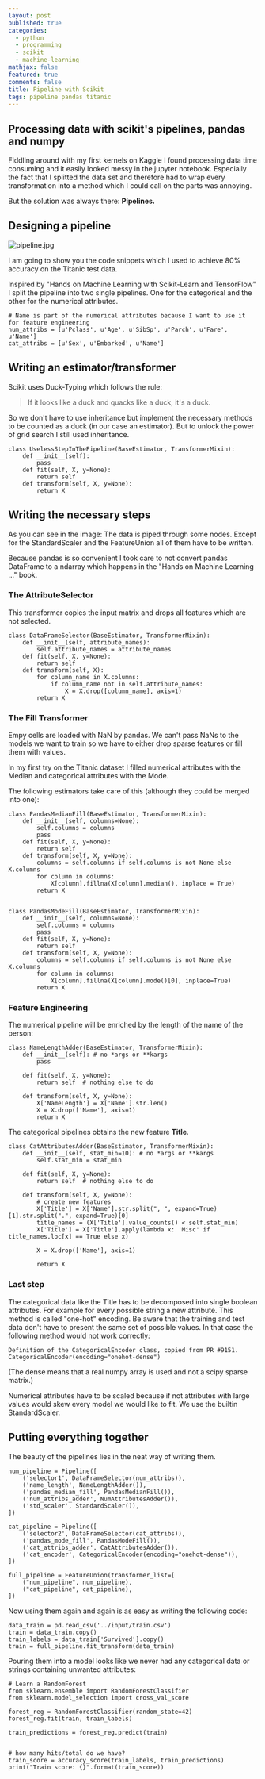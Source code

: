 ```yaml
---
layout: post
published: true
categories:
  - python
  - programming
  - scikit
  - machine-learning
mathjax: false
featured: true
comments: false
title: Pipeline with Scikit
tags: pipeline pandas titanic
---
```

## Processing data with scikit's pipelines, pandas and numpy

Fiddling around with my first kernels on Kaggle I found processing data time consuming and it easily looked messy in the jupyter notebook.
Especially the fact that I splitted the data set and therefore had to wrap every transformation into a method which I could call on the parts was annoying.

But the solution was always there: **Pipelines.**

## Designing a pipeline

![pipeline.jpg]({{site.baseurl}}/images/pipeline.jpg)

I am going to show you the code snippets which I used to achieve 80% accuracy on the Titanic test data.

Inspired by "Hands on Machine Learning with Scikit-Learn and TensorFlow" I split the pipeline into two single pipelines. One for the categorical and the other for the numerical attributes.

```
# Name is part of the numerical attributes because I want to use it for feature engineering
num_attribs = [u'Pclass', u'Age', u'SibSp', u'Parch', u'Fare', u'Name']
cat_attribs = [u'Sex', u'Embarked', u'Name']
```

## Writing an estimator/transformer

Scikit uses Duck-Typing which follows the rule:
> If it looks like a duck and quacks like a duck, it's a duck.

So we don't have to use inheritance but implement the necessary methods to be counted as a duck (in our case an estimator). But to unlock the power of grid search I still used inheritance.

```
class UselessStepInThePipeline(BaseEstimator, TransformerMixin):
    def __init__(self):
        pass
    def fit(self, X, y=None):
        return self
    def transform(self, X, y=None):
        return X
```

## Writing the necessary steps

As you can see in the image: The data is piped through some nodes. Except for the StandardScaler and the FeatureUnion all of them have to be written.

Because pandas is so convenient I took care to not convert pandas DataFrame to a ndarray which happens in the "Hands on Machine Learning ..." book.

### The AttributeSelector

This transformer copies the input matrix and drops all features which are not selected.

```
class DataFrameSelector(BaseEstimator, TransformerMixin):
    def __init__(self, attribute_names):
        self.attribute_names = attribute_names
    def fit(self, X, y=None):
        return self
    def transform(self, X):
        for column_name in X.columns:
            if column_name not in self.attribute_names:
                X = X.drop([column_name], axis=1)
        return X
```

### The Fill Transformer

Empy cells are loaded with NaN by pandas. We can't pass NaNs to the models we want to train so we have to either drop sparse features or fill them with values.

In my first try on the Titanic dataset I filled numerical attributes with the Median and categorical attributes with the Mode.

The following estimators take care of this (although they could be merged into one):

```
class PandasMedianFill(BaseEstimator, TransformerMixin):
    def __init__(self, columns=None):
        self.columns = columns
        pass
    def fit(self, X, y=None):
        return self
    def transform(self, X, y=None):
        columns = self.columns if self.columns is not None else X.columns
        for column in columns:
            X[column].fillna(X[column].median(), inplace = True)
        return X
            

class PandasModeFill(BaseEstimator, TransformerMixin):
    def __init__(self, columns=None):
        self.columns = columns
        pass
    def fit(self, X, y=None):
        return self
    def transform(self, X, y=None):
        columns = self.columns if self.columns is not None else X.columns
        for column in columns:
            X[column].fillna(X[column].mode()[0], inplace=True)
        return X
```

### Feature Engineering

The numerical pipeline will be enriched by the length of the name of the person:

```
class NameLengthAdder(BaseEstimator, TransformerMixin):
    def __init__(self): # no *args or **kargs
        pass
    
    def fit(self, X, y=None):
        return self  # nothing else to do
    
    def transform(self, X, y=None):
        X['NameLength'] = X['Name'].str.len()
        X = X.drop(['Name'], axis=1)
        return X
```

The categorical pipelines obtains the new feature **Title**.

```
class CatAttributesAdder(BaseEstimator, TransformerMixin):
    def __init__(self, stat_min=10): # no *args or **kargs
        self.stat_min = stat_min
    
    def fit(self, X, y=None):
        return self  # nothing else to do
    
    def transform(self, X, y=None):
        # create new features
        X['Title'] = X['Name'].str.split(", ", expand=True)[1].str.split(".", expand=True)[0]
        title_names = (X['Title'].value_counts() < self.stat_min)
        X['Title'] = X['Title'].apply(lambda x: 'Misc' if title_names.loc[x] == True else x)
        
        X = X.drop(['Name'], axis=1)
                
        return X
```

### Last step

The categorical data like the Title has to be decomposed into single boolean attributes. For example for every possible string a new attribute. This method is called "one-hot" encoding. 
Be aware that the training and test data don't have to present the same set of possible values. In that case the following method would not work correctly:

```
Definition of the CategoricalEncoder class, copied from PR #9151.
CategoricalEncoder(encoding="onehot-dense")
```
(The dense means that a real numpy array is used and not a scipy sparse matrix.)

Numerical attributes have to be scaled because if not attributes with large values would skew every model we would like to fit. We use the builtin StandardScaler.

## Putting everything together

The beauty of the pipelines lies in the neat way of writing them.

```
num_pipeline = Pipeline([
    ('selector1', DataFrameSelector(num_attribs)),
    ('name_length', NameLengthAdder()),
    ('pandas_median_fill', PandasMedianFill()),
    ('num_attribs_adder', NumAttributesAdder()),
    ('std_scaler', StandardScaler()),
])

cat_pipeline = Pipeline([
    ('selector2', DataFrameSelector(cat_attribs)),
    ('pandas_mode_fill', PandasModeFill()),
    ('cat_attribs_adder', CatAttributesAdder()),
    ('cat_encoder', CategoricalEncoder(encoding="onehot-dense")),
])

full_pipeline = FeatureUnion(transformer_list=[
    ("num_pipeline", num_pipeline),
    ("cat_pipeline", cat_pipeline),
])
```

Now using them again and again is as easy as writing the following code:

```
data_train = pd.read_csv('../input/train.csv')
train = data_train.copy()
train_labels = data_train['Survived'].copy()
train = full_pipeline.fit_transform(data_train)
```

Pouring them into a model looks like we never had any categorical data or strings containing unwanted attributes:

```
# Learn a RandomForest
from sklearn.ensemble import RandomForestClassifier
from sklearn.model_selection import cross_val_score

forest_reg = RandomForestClassifier(random_state=42)
forest_reg.fit(train, train_labels)

train_predictions = forest_reg.predict(train)


# how many hits/total do we have?
train_score = accuracy_score(train_labels, train_predictions)
print("Train score: {}".format(train_score))
```











